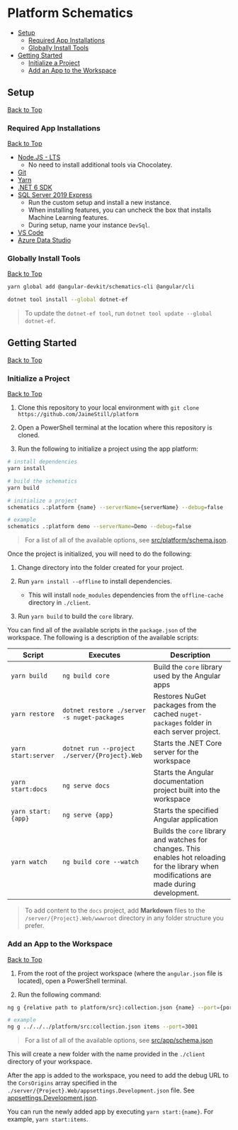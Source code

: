 # Platform Schematics

* [Setup](#setup)
    * [Required App Installations](#required-app-installations)
    * [Globally Install Tools](#globally-install-tools)
* [Getting Started](#getting-started)
    * [Initialize a Project](#initialize-a-project)
    * [Add an App to the Workspace](#add-an-app-to-the-workspace)

## Setup
[Back to Top](#platform-schematics)

### Required App Installations
[Back to Top](#platform-schematics)

* [Node.JS - LTS](https://nodejs.org/en/)
    * No need to install additional tools via Chocolatey.
* [Git](https://git-scm.com/download/win)
* [Yarn](https://classic.yarnpkg.com/latest.msi)
* [.NET 6 SDK](https://dotnet.microsoft.com/en-us/download)
* [SQL Server 2019 Express](https://go.microsoft.com/fwlink/?linkid=866658)
    * Run the custom setup and install a new instance.
    * When installing features, you can uncheck the box that installs Machine Learning features.
    * During setup, name your instance `DevSql`.
* [VS Code](https://code.visualstudio.com/docs/?dv=win64user)
* [Azure Data Studio](https://go.microsoft.com/fwlink/?linkid=2142210)

### Globally Install Tools
[Back to Top](#platform-schematics)

```bash
yarn global add @angular-devkit/schematics-cli @angular/cli

dotnet tool install --global dotnet-ef 
```

> To update the `dotnet-ef tool`, run `dotnet tool update --global dotnet-ef`.

## Getting Started
[Back to Top](#platform-schematics)

### Initialize a Project
[Back to Top](#platform-schematics)

1. Clone this repository to your local environment with `git clone https://github.com/JaimeStill/platform`

2. Open a PowerShell terminal at the location where this repository is cloned.

3. Run the following to initialize a project using the app platform:

```bash
# install dependencies
yarn install

# build the schematics
yarn build

# initialize a project
schematics .:platform {name} --serverName={serverName} --debug=false

# example
schematics .:platform demo --serverName=Demo --debug=false
```

> For a list of all of the available options, see [src/platform/schema.json](./src/platform/schema.json).

Once the project is initialized, you will need to do the following:

1. Change directory into the folder created for your project.

2. Run `yarn install --offline` to install dependencies.
    * This will install `node_modules` dependencies from the `offline-cache` directory in `./client`.

3. Run `yarn build` to build the `core` library.

You can find all of the available scripts in the `package.json` of the workspace. The following is a description of the available scripts:

Script | Executes | Description
-------|----------|------------
`yarn build` | `ng build core` | Build the `core` library used by the Angular apps
`yarn restore` | `dotnet restore ./server -s nuget-packages` | Restores NuGet packages from the cached `nuget-packages` folder in each server project.
`yarn start:server` | `dotnet run --project ./server/{Project}.Web` | Starts the .NET Core server for the workspace
`yarn start:docs` | `ng serve docs` | Starts the Angular documentation project built into the workspace
`yarn start:{app}` | `ng serve {app}` | Starts the specified Angular application
`yarn watch` | `ng build core --watch` | Builds the `core` library and watches for changes. This enables hot reloading for the library when modifications are made during development.

> To add content to the `docs` project, add **Markdown** files to the `/server/{Project}.Web/wwwroot` directory in any folder structure you prefer.

### Add an App to the Workspace
[Back to Top](#platform-schematics)

1. From the root of the project workspace (where the `angular.json` file is located), open a PowerShell terminal.

2. Run the following command:

```bash
ng g {relative path to platform/src}:collection.json {name} --port={port}

# example
ng g ../../../platform/src:collection.json items --port=3001
```

> For a list of all of the available options, see [src/app/schema.json](./src/app/schema.json)

This will create a new folder with the name provided in the `./client` directory of your workspace.

After the app is added to the workspace, you need to add the debug URL to the `CorsOrigins` array specified in the `./server/{Project}.Web/appsettings.Development.json` file. See [appsettings.Development.json](./src/server/files/__name@classify__.Web/appsettings.Development.json).

You can run the newly added app by executing `yarn start:{name}`. For example, `yarn start:items`.
